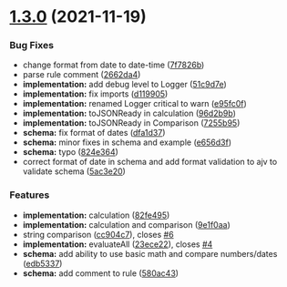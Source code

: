 # [1.3.0](https://github.com/educorvi/rita/compare/v1.2.1...v1.3.0) (2021-11-19)


### Bug Fixes

* change format from date to date-time ([7f7826b](https://github.com/educorvi/rita/commit/7f7826b53f563ff492c575d65bb68e213ec8a66b))
* parse rule comment ([2662da4](https://github.com/educorvi/rita/commit/2662da47826ac3b7a6774263f5b579266bc8594c))
* **implementation:** add debug level to Logger ([51c9d7e](https://github.com/educorvi/rita/commit/51c9d7e15680c68202d6f0a9243c4b2f16606705))
* **implementation:** fix imports ([d119905](https://github.com/educorvi/rita/commit/d1199051f4e467bf3ae95a66b6b8ff7d9c275e66))
* **implementation:** renamed Logger critical to warn ([e95fc0f](https://github.com/educorvi/rita/commit/e95fc0fffec5625cda889d4bbec2908ea2a23fa0))
* **implementation:** toJSONReady in calculation ([96d2b9b](https://github.com/educorvi/rita/commit/96d2b9b9a15cd093f56a2a5ded69f50adea2b5a5))
* **implementation:** toJSONReady in Comparison ([7255b95](https://github.com/educorvi/rita/commit/7255b95b077172300c159b47e08479fb0e475294))
* **schema:** fix format of dates ([dfa1d37](https://github.com/educorvi/rita/commit/dfa1d37d5b3b0d3575080c9aaa8cb1478d1a7c4c))
* **schema:** minor fixes in schema and example ([e656d3f](https://github.com/educorvi/rita/commit/e656d3fc08d7e62e2f39df6964bba76dc00792a6))
* **schema:** typo ([824e364](https://github.com/educorvi/rita/commit/824e364c8e63465a950632e67fb297abde21fcb3))
* correct format of date in schema and add format validation to ajv to validate schema ([5ac3e20](https://github.com/educorvi/rita/commit/5ac3e206c77d8f76b8618a1adfb1c25ed3d3d8e2))


### Features

* **implementation:** calculation ([82fe495](https://github.com/educorvi/rita/commit/82fe495b654b2dfa4370d27f54bc8cecedd851cb))
* **implementation:** calculation and comparison ([9e1f0aa](https://github.com/educorvi/rita/commit/9e1f0aa4328b9359bbb2075dbb6147c52e1a3ecb))
* string comparison ([cc904c7](https://github.com/educorvi/rita/commit/cc904c73e19657c3bd265a8d4544b8bda4696a50)), closes [#6](https://github.com/educorvi/rita/issues/6)
* **implementation:** evaluateAll ([23ece22](https://github.com/educorvi/rita/commit/23ece2206ae33c4b4998e4d3cce73d872f94d378)), closes [#4](https://github.com/educorvi/rita/issues/4)
* **schema:** add ability to use basic math and compare numbers/dates ([edb5337](https://github.com/educorvi/rita/commit/edb53370e43cf852762c6e8979e3b39442f7c5ae))
* **schema:** add comment to rule ([580ac43](https://github.com/educorvi/rita/commit/580ac4356a584f35ec97554ecc41a1bc5fdcc62a))
